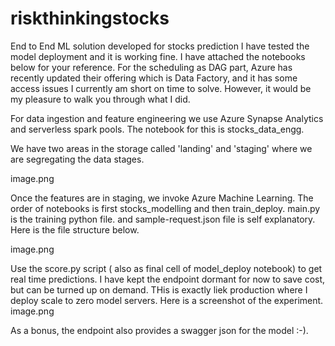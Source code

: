 # riskthinkingstocks
End to End ML solution developed for stocks prediction
I have tested the model deployment and it is working fine. I have attached the notebooks below for your reference. For the scheduling as  DAG part, Azure has recently updated their offering which is Data Factory, and it has some access issues I currently am short on time to solve. However, it would be my pleasure to walk you through what I did. 

For data ingestion and feature engineering we use Azure Synapse Analytics and serverless spark pools. The notebook for this is stocks_data_engg.

We have two areas in the storage called 'landing' and 'staging' where we are segregating the data stages.

image.png

Once the features are in staging, we invoke Azure Machine Learning. 
The order of notebooks is first stocks_modelling and then train_deploy.
main.py is the training python file. and sample-request.json file is self explanatory.
Here is the file structure below.


image.png

Use the score.py script ( also as final cell of model_deploy notebook) to get real time predictions. I have kept the endpoint dormant for now to save cost, but can be turned up on demand. THis is exactly liek production where I deploy scale to zero model servers. Here is a screenshot of the experiment.
image.png

 As a bonus, the endpoint also provides a swagger json for the model :-).
